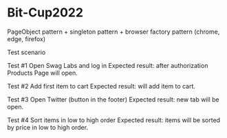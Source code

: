 # Bit-Cup2022
PageObject pattern + singleton pattern + browser factory pattern (chrome, edge, firefox)

Test scenario

Test #1 Open Swag Labs and log in
Expected result: after authorization Products Page will open.

Test #2 Add first item to cart
Expected result: will add item to cart.

Test #3 Open Twitter (button in the footer)
Expected result: new tab will be open.

Test #4 Sort items in low to high order
Expected result: items will be sorted by price in low to high order.

